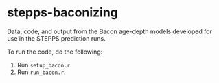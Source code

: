 stepps-baconizing
=================

Data, code, and output from the Bacon age-depth models developed for use in the STEPPS prediction runs.

To run the code, do the following:

1.  Run `setup_bacon.r`.
2.  Run `run_bacon.r`.
